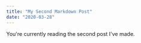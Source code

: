 ```yaml
---
title: "My Second Markdown Post"
date: "2020-03-28"
---
```


You're currently reading the second post I've made.
